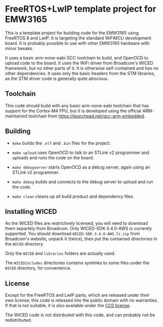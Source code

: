 # FreeRTOS+LwIP template project for EMW3165 #

This is a template project for building code for the EMW3165 using FreeRTOS 8 and LwIP.  It is targeting the standard WiFiMCU development board. It is probably possible to use with other EMW3165 hardware with minor tweaks.

It uses a basic arm-none-eabi GCC toolchain to build, and OpenOCD to upload code to the board. It uses the WiFi driver from Broadcom's WICED framework, but no other parts of it. It is otherwise self-contained and has no other dependencies. It uses only the basic headers from the STM libraries, as the STM driver code is generally quite atrocious.

## Toolchain ##

This code should build with any basic arm-none-eabi toolchain that has support for the Cortex-M4 FPU, but it is developed using the official ARM-maintained toolchain from https://launchpad.net/gcc-arm-embedded.

## Building ##

* `make` builds the `.elf` and `.bin` files for the project.

* `make upload` uses OpenOCD to talk to an STLink v2 programmer and uploads and runs the code on the board.

* `make debugserver` starts OpenOCD as a debug server, again using an STLink v2 programmer.

* `make debug` builds and connects to the debug server to upload and run the code.

* `make clean` cleans up all build product and dependency files.

## Installing WICED ##

As the WICED files are restrictively licensed, you will need to download them separtely from Broadcom. Only WICED-SDK-3.4.0-AWS is currently supported. You should download `WICED-SDK-3.4.0-AWS.7z.zip` from Broadcom's website, unpack it (twice), then put the contained directories in the `WICED` directory.

Only the `WICED` and `libraries` folders are actually used.

The `WICEDIncludes` directories contains symlinks to some files under the `WICED` directory, for convenience.

## License ##

Except for the FreeRTOS and LwIP parts, which are released under their own license, this code is released into the public domain with no warranties. If that is not suitable, it is also available under the [CC0 license](http://creativecommons.org/publicdomain/zero/1.0/).

The WICED code is not distributed with this code, and can probably not be redistributed.
